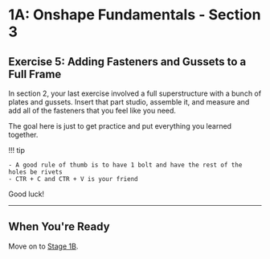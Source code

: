 # 1A: Onshape Fundamentals - Section 3
## Exercise 5: Adding Fasteners and Gussets to a Full Frame

In section 2, your last exercise involved a full superstructure with a bunch of plates and gussets. Insert that part studio, assemble it, and measure and add all of the fasteners that you feel like you need.

The goal here is just to get practice and put everything you learned together.

!!! tip

    - A good rule of thumb is to have 1 bolt and have the rest of the holes be rivets
    - CTR + C and CTR + V is your friend

Good luck!

---


## When You're Ready

Move on to [Stage 1B](../stage1/1B/introduction.md).
